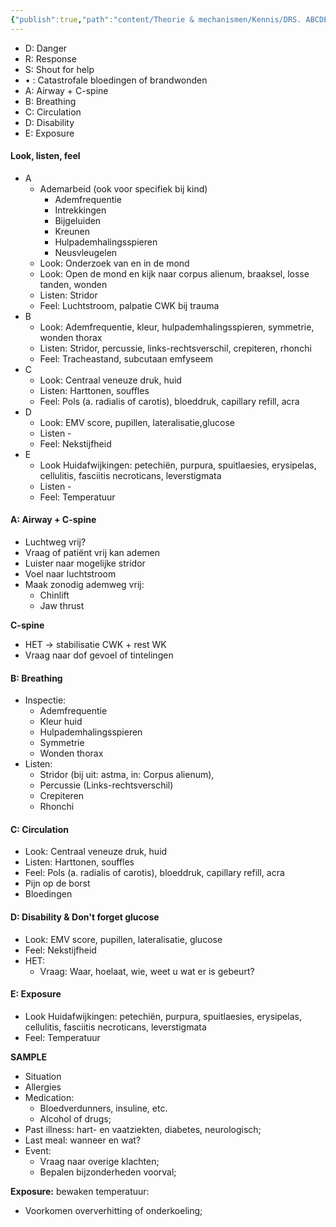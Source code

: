 ```yaml
---
{"publish":true,"path":"content/Theorie & mechanismen/Kennis/DRS. ABCDE.md","permalink":"/content/theorie-and-mechanismen/kennis/drs-abcde/","tags":["KVS"]}
---
```



- D: Danger
- R: Response
- S: Shout for help
- • : Catastrofale bloedingen of brandwonden
- A: Airway + C-spine 
- B: Breathing 
- C: Circulation 
- D: Disability 
- E: Exposure


#### Look, listen, feel
- A 
	- Ademarbeid (ook voor specifiek bij kind)
		- Ademfrequentie
		- Intrekkingen
		- Bijgeluiden
		- Kreunen
		- Hulpademhalingsspieren
		- Neusvleugelen
	- Look: Onderzoek van en in de mond
	- Look: Open de mond en kijk naar corpus alienum, braaksel, losse tanden, wonden
	- Listen: Stridor
	- Feel: Luchtstroom, palpatie CWK bij trauma
- B 
	- Look: Ademfrequentie, kleur, hulpademhalingsspieren, symmetrie, wonden thorax
	- Listen: Stridor, percussie, links-rechtsverschil, crepiteren, rhonchi
	- Feel: Tracheastand, subcutaan emfyseem
- C 
	- Look: Centraal veneuze druk, huid
	- Listen: Harttonen, souffles
	- Feel: Pols (a. radialis of carotis), bloeddruk, capillary refill, acra
- D 
	- Look: EMV score, pupillen, lateralisatie,glucose
	- Listen -
	- Feel: Nekstijfheid
- E 
	- Look Huidafwijkingen: petechiën, purpura, spuitlaesies, erysipelas, cellulitis, fasciitis necroticans, leverstigmata
	- Listen -
	- Feel: Temperatuur

#### A: Airway + C-spine
- Luchtweg vrij?
- Vraag of patiënt vrij kan ademen
- Luister naar mogelijke stridor
- Voel naar luchtstroom
- Maak zonodig ademweg vrij:
	- Chinlift 
	- Jaw thrust

**C-spine**
- HET -> stabilisatie CWK + rest WK
- Vraag naar dof gevoel of tintelingen
#### B: Breathing 
- Inspectie: 
	- Ademfrequentie
	- Kleur huid
	- Hulpademhalingsspieren
	- Symmetrie
	- Wonden thorax
- Listen:
	- Stridor (bij uit: astma, in: Corpus alienum), 
	- Percussie (Links-rechtsverschil)
	- Crepiteren
	- Rhonchi
#### C: Circulation 
- Look: Centraal veneuze druk, huid
- Listen: Harttonen, souffles
- Feel: Pols (a. radialis of carotis), bloeddruk, capillary refill, acra
- Pijn op de borst
- Bloedingen
####  D: Disability & Don't forget glucose
- Look: EMV score, pupillen, lateralisatie, glucose
- Feel: Nekstijfheid
- HET:
	- Vraag: Waar, hoelaat, wie, weet u wat er is gebeurt?
#### E: Exposure
- Look Huidafwijkingen: petechiën, purpura, spuitlaesies, erysipelas, cellulitis, fasciitis necroticans, leverstigmata
- Feel: Temperatuur

**SAMPLE**
- Situation
- Allergies 
- Medication: 
	- Bloedverdunners, insuline, etc. 
	- Alcohol of drugs;
- Past illness: hart- en vaatziekten, diabetes, neurologisch;
- Last meal: wanneer en wat?
- Event:
	- Vraag naar overige klachten;
	- Bepalen bijzonderheden voorval;

**Exposure:** bewaken temperatuur:
- Voorkomen oververhitting of onderkoeling;